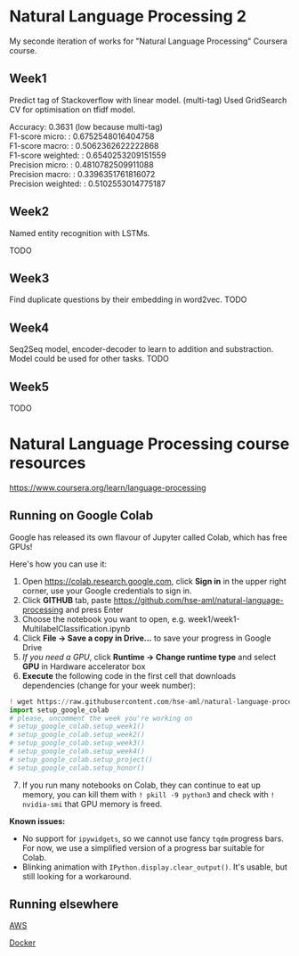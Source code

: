 # Natural Language Processing 2
My seconde iteration of works for "Natural Language Processing" Coursera course.

## Week1
Predict tag of Stackoverflow with linear model. (multi-tag)
Used GridSearch CV for optimisation on tfidf model.

Accuracy:  0.3631 (low because multi-tag)  
F1-score micro: :  0.6752548016404758  
F1-score macro: :  0.5062362622222868  
F1-score weighted: :  0.6540253209151559  
Precision micro: :  0.4810782509911088  
Precision macro: :  0.3396351761816072  
Precision weighted: :  0.5102553014775187  

## Week2
Named entity recognition with LSTMs.  

TODO

## Week3
Find duplicate questions by their embedding in word2vec.
TODO

## Week4
Seq2Seq model, encoder-decoder to learn to addition and substraction.
Model could be used for other tasks.
TODO

## Week5
TODO


# Natural Language Processing course resources
https://www.coursera.org/learn/language-processing

## Running on Google Colab
Google has released its own flavour of Jupyter called Colab, which has free GPUs!

Here's how you can use it:
1. Open https://colab.research.google.com, click **Sign in** in the upper right corner, use your Google credentials to sign in.
2. Click **GITHUB** tab, paste https://github.com/hse-aml/natural-language-processing and press Enter
3. Choose the notebook you want to open, e.g. week1/week1-MultilabelClassification.ipynb
4. Click **File -> Save a copy in Drive...** to save your progress in Google Drive
5. _If you need a GPU_, click **Runtime -> Change runtime type** and select **GPU** in Hardware accelerator box
6. **Execute** the following code in the first cell that downloads dependencies (change for your week number):
```python
! wget https://raw.githubusercontent.com/hse-aml/natural-language-processing/master/setup_google_colab.py -O setup_google_colab.py
import setup_google_colab
# please, uncomment the week you're working on
# setup_google_colab.setup_week1()  
# setup_google_colab.setup_week2()
# setup_google_colab.setup_week3()
# setup_google_colab.setup_week4()
# setup_google_colab.setup_project()
# setup_google_colab.setup_honor()
```
7. If you run many notebooks on Colab, they can continue to eat up memory,
you can kill them with `! pkill -9 python3` and check with `! nvidia-smi` that GPU memory is freed.

**Known issues:**
* No support for `ipywidgets`, so we cannot use fancy `tqdm` progress bars.
For now, we use a simplified version of a progress bar suitable for Colab.
* Blinking animation with `IPython.display.clear_output()`.
It's usable, but still looking for a workaround.

## Running elsewhere

[AWS](AWS-tutorial.md)

[Docker](Docker-tutorial.md)
